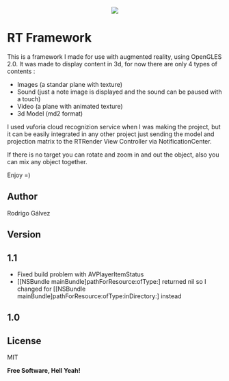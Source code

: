 <p align="center" ><img src="https://raw.github.com/Bakuf/RTFramework/master/blade_rtframework.gif"></p>

# RT Framework

This is a framework I made for use with augmented reality, using OpenGLES 2.0. It was made to display content in 3d, for now there are only 4 types of contents :

 - Images (a standar plane with texture)
 - Sound (just a note image is displayed and the sound can be paused with a touch)
 - Video (a plane with animated texture)
 - 3d Model (md2 format)

I used vuforia cloud recognizion service when I was making the project, but it can be easily integrated in any other project just sending the model and projection matrix to the RTRender View Controller via NotificationCenter.

If there is no target you can rotate and zoom in and out the object, also you can mix any object together.

Enjoy =)

Author
----
Rodrigo Gálvez

Version
----

1.1
----

- Fixed build problem with AVPlayerItemStatus
- [[NSBundle mainBundle]pathForResource:ofType:] returned nil so I changed for [[NSBundle mainBundle]pathForResource:ofType:inDirectory:] instead


1.0
----


License
----

MIT


**Free Software, Hell Yeah!**
